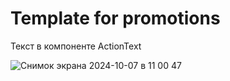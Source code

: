 
# Template for promotions

Текст в компоненте ActionText

![Снимок экрана 2024-10-07 в 11 00 47](https://github.com/user-attachments/assets/34427537-4162-44cb-8792-45f0a6ac62a8)
